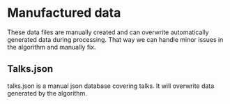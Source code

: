 # Manufactured data

These data files are manually created and can overwrite automatically generated data during processing.
That way we can handle minor issues in the algorithm and manually fix.

## Talks.json

talks.json is a manual json database covering talks. It will overwrite data generated by the algorithm.